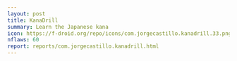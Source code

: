 ```yaml
---
layout: post
title: KanaDrill
summary: Learn the Japanese kana
icon: https://f-droid.org/repo/icons/com.jorgecastillo.kanadrill.33.png
nflaws: 60
report: reports/com.jorgecastillo.kanadrill.html
---
```

